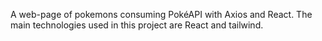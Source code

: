 A web-page of pokemons consuming PokéAPI with Axios and React. The main technologies used in this project are React and tailwind.

